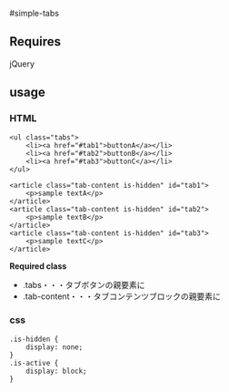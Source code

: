 #simple-tabs

## Requires
jQuery

## usage

### HTML


	
	<ul class="tabs">
		<li><a href="#tab1">buttonA</a></li>
		<li><a href="#tab2">buttonB</a></li>
		<li><a href="#tab3">buttonC</a></li>
	</ul>

	<article class="tab-content is-hidden" id="tab1">
		<p>sample textA</p>
	</article>
	<article class="tab-content is-hidden" id="tab2">
		<p>sample textB</p>
	</article>
	<article class="tab-content is-hidden" id="tab3">
		<p>sample textC</p>
	</article>

__Required class__

* .tabs・・・タブボタンの親要素に
* .tab-content・・・タブコンテンツブロックの親要素に

### css

```
.is-hidden {
	display: none;
}
.is-active {
	display: block;
}
```